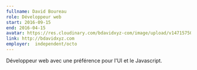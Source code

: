 ```yaml
---
fullname: David Boureau
role: Développeur web
start: 2016-09-15
end: 2016-04-15
avatar: https://res.cloudinary.com/bdavidxyz-com/image/upload/v1471575050/menice3_reoxvv.png
link: http://bdavidxyz.com
employer:  independent/octo
---
```


Développeur web avec une préférence pour l'UI et le Javascript.
